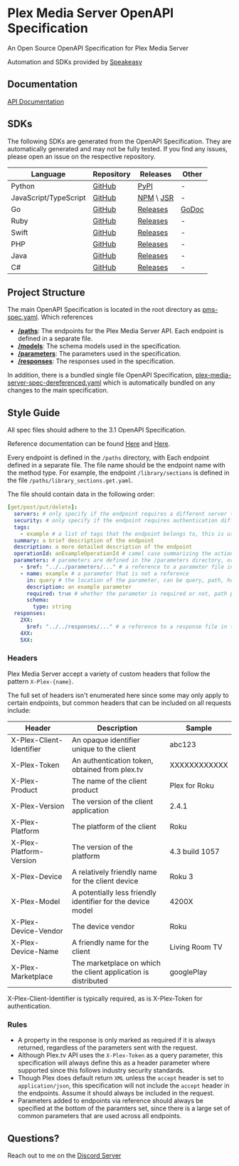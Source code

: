 # Plex Media Server OpenAPI Specification

An Open Source OpenAPI Specification for Plex Media Server

Automation and SDKs provided by [Speakeasy](https://speakeasyapi.dev/)

## Documentation

[API Documentation](https://plexapi.dev)

## SDKs

The following SDKs are generated from the OpenAPI Specification. They are automatically generated and may not be fully tested. If you find any issues, please open an issue on the respective repository.

| Language              | Repository                                        | Releases                                                                                         | Other                                                   |
| --------------------- | ------------------------------------------------- | ------------------------------------------------------------------------------------------------ | ------------------------------------------------------- |
| Python                | [GitHub](https://github.com/LukeHagar/plexpy)     | [PyPI](https://pypi.org/project/plex-api-client/)                                                | -                                                       |
| JavaScript/TypeScript | [GitHub](https://github.com/LukeHagar/plexjs)     | [NPM](https://www.npmjs.com/package/@lukehagar/plexjs) \ [JSR](https://jsr.io/@lukehagar/plexjs) | -                                                       |
| Go                    | [GitHub](https://github.com/LukeHagar/plexgo)     | [Releases](https://github.com/LukeHagar/plexgo/releases)                                         | [GoDoc](https://pkg.go.dev/github.com/LukeHagar/plexgo) |
| Ruby                  | [GitHub](https://github.com/LukeHagar/plexruby)   | [Releases](https://github.com/LukeHagar/plexruby/releases)                                       | -                                                       |
| Swift                 | [GitHub](https://github.com/LukeHagar/plexswift)  | [Releases](https://github.com/LukeHagar/plexswift/releases)                                      | -                                                       |
| PHP                   | [GitHub](https://github.com/LukeHagar/plexphp)    | [Releases](https://github.com/LukeHagar/plexphp/releases)                                        | -                                                       |
| Java                  | [GitHub](https://github.com/LukeHagar/plexjava)   | [Releases](https://github.com/LukeHagar/plexjava/releases)                                       | -                                                       |
| C#                    | [GitHub](https://github.com/LukeHagar/plexcsharp) | [Releases](https://github.com/LukeHagar/plexcsharp/releases)                                     | -                                                       |

## Project Structure

The main OpenAPI Specification is located in the root directory as [pms-spec.yaml](https://github.com/LukeHagar/plex-api-spec/blob/main/src/pms-spec.yaml). Which references 

- [**/paths**](https://github.com/LukeHagar/plex-api-spec/tree/main/paths): The endpoints for the Plex Media Server API. Each endpoint is defined in a separate file.
- [**/models**](https://github.com/LukeHagar/plex-api-spec/tree/main/models): The schema models used in the specification.
- [**/parameters**](https://github.com/LukeHagar/plex-api-spec/tree/main/parameters): The parameters used in the specification.
- [**/responses**](https://github.com/LukeHagar/plex-api-spec/tree/main/responses): The responses used in the specification.

In addition, there is a bundled single file OpenAPI Specification, [plex-media-server-spec-dereferenced.yaml](https://github.com/LukeHagar/plex-api-spec/blob/main/plex-media-server-spec-dereferenced.yaml) which is automatically bundled on any changes to the main specification.

## Style Guide

All spec files should adhere to the 3.1 OpenAPI Specification.

Reference documentation can be found [Here](https://www.speakeasy.com/openapi) and [Here](https://spec.openapis.org/oas/v3.1.0.html#openapi-specification).

Every endpoint is defined in the `/paths` directory, with Each endpoint defined in a separate file.
The file name should be the endpoint name with the method type. For example, the endpoint `/library/sections` is defined in the file `/paths/library_sections.get.yaml`.

The file should contain data in the following order:

```yaml
[get/post/put/delete]:
  servers: # only specify if the endpoint requires a different server than the users plex server
  security: # only specify if the endpoint requires authentication different from the global security
  tags: 
    - example # a list of tags that the endpoint belongs to, this is used for grouping in the documentation and SDKs
  summary: a brief description of the endpoint
  description: a more detailed description of the endpoint
  operationId: anExampleOperationId # camel case summarizing the action being performed.
  parameters: # parameters are defined in the /parameters directory, or inline if they are not reused very much
    - $ref: "../../parameters/..." # a reference to a parameter file in the /parameters directory
    - name: example # a parameter that is not a reference
      in: query # the location of the parameter, can be query, path, header, or cookie
      description: an example parameter
      required: true # whether the parameter is required or not, path parameters are always required. Only specify this key if the parameter is required
      schema:
        type: string
  responses:
    2XX:
      $ref: "../../responses/..." # a reference to a response file in the /responses directory
    4XX:
    5XX:
```

### Headers

Plex Media Server accept a variety of custom headers that follow the pattern `X-Plex-{name}`.

The full set of headers isn't enumerated here since some may only apply to certain endpoints, but common headers that can be included on all requests include:

| Header | Description | Sample |
| --- | --- | --- |
| X-Plex-Client-Identifier | An opaque identifier unique to the client | abc123 |
| X-Plex-Token | An authentication token, obtained from plex.tv | XXXXXXXXXXXX |
| X-Plex-Product | The name of the client product | Plex for Roku |
| X-Plex-Version | The version of the client application | 2.4.1 |
| X-Plex-Platform | The platform of the client | Roku |
| X-Plex-Platform-Version | The version of the platform | 4.3 build 1057 |
| X-Plex-Device | A relatively friendly name for the client device | Roku 3 |
| X-Plex-Model | A potentially less friendly identifier for the device model | 4200X |
| X-Plex-Device-Vendor | The device vendor | Roku |
| X-Plex-Device-Name | A friendly name for the client | Living Room TV |
| X-Plex-Marketplace | The marketplace on which the client application is distributed  | googlePlay |

X-Plex-Client-Identifier is typically required, as is X-Plex-Token for authentication.

### Rules

- A property in the response is only marked as required if it is always returned, regardless of the parameters sent with the request.
- Although Plex.tv API uses the `X-Plex-Token` as a query parameter, this specification will always define this as a header parameter where supported since this follows industry security standards.
- Though Plex does default return `XML` unless the `accept` header is set to `application/json`, this specification will not include the `accept` header in the endpoints. Assume it should always be included in the request.
- Parameters added to endpoints via reference should always be specified at the bottom of the paramters set, since there is a large set of common parameters that are used across all endpoints.

## Questions?

Reach out to me on the [Discord Server](https://discord.gg/mxqjsJHwUm)
